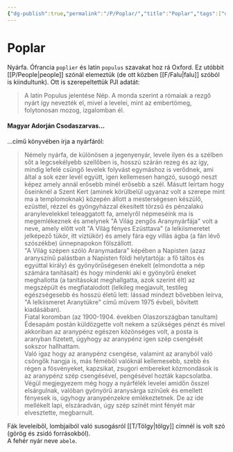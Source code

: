 ```yaml
---
{"dg-publish":true,"permalink":"/P/Poplar/","title":"Poplar","tags":["dg_uploaded"],"created":"2023-12-03T05:13","updated":"2023-12-03T05:13"}
---
```



# Poplar

Nyárfa. Ófrancia `poplier` és latin `populus` szavakat hoz rá Oxford. Ez utóbbit [[P/People\|people]] szónál elemeztük (de ott közben [[F/Falu\|falu]] szóból is kiindultunk). Ott is szerepeltettük PJI adatát:  
> A latin Populus jelentése Nép. A monda szerint a rómaiak a rezgő nyárt így nevezték el, mivel a levelei, mint az embertömeg, folytonosan mozog, izgalomban él.  

#### Magyar Adorján Csodaszarvas...  

...című könyvében írja a nyárfáról:  
> Némely nyárfa, de különösen a jegenyenyár, levele ilyen és a szélben sőt a legcsekélyebb szellőben is, hosszú szárán rezeg és az így, mindig lefelé csüngő levelek folyvást egymáshoz is verődnek, ami által a sok ezer levél együtt, igen kellemesen hangzó, susogó neszt képez amely annál erősebb minél erősebb a szél. Másutt leírtam hogy őseinknél a Szent Kert (aminek körülbelül ugyanaz volt a szerepe mint ma a templomoknak) közepén állott a mesterségesen készülő, ezüsttel, rézzel és gyöngyházzal ékesített törzsű és pénzalakú aranylevelekkel teleaggatott fa, amelyről népmeséink ma is megemlékeznek és amelynek "A Világ zengős Aranynyárfája" volt a neve, amely előtt volt "A Világ fényes Ezüsttava" (a lelkiismeretet jelképező tükör, itt víztükör) és amely fára egy villás ágba (a fán lévő szószékbe) ünnepnapokon fölszállott.  
> "A Világ szépen szóló Aranymadara" képében a Napisten (azaz aranyszínű palástban a Napisten földi helytartója: a fő táltos és egyúttal király) és gyönyörűségesen énekelt (elmondotta a nép számára tanításait) és hogy mindenki aki e gyönyörű éneket meghallotta (a tanításokat meghallgatta, azok szerint élt) az megszépült és megfiatalodott (lelkileg megjavult, testileg egészségesebb és hosszú életű lett: lássad mindezt bővebben leírva, "A lelkiismeret Aranytükre" című művem 1975 évbeli, bővített kiadásában).  
> Fiatal koromban (az 1900-1904. években Olaszországban tanultam) Édesapám postán küldözgette volt nekem a szükséges pénzt és mivel akkoriban az aranypénz egészen közönséges volt, a posta is aranyban fizetett, úgyhogy az aranypénz igen szép csengését sokszor hallhattam.  
> Való igaz hogy az aranypénz csengése, valamint az aranyból való csöngők hangja is, más féméből valóknál kellemesebb, szebb és régen a fösvényeket, kapzsikat, zsugori embereket közmondások is az aranypénz szép csengésével, pengésével hozták kapcsolatba.  
> Végül megjegyezem még hogy a nyárfélék levelei amidőn ősszel elsárgulnak, valóban gyönyörű aranysárga színűek és emellett fényesek is, úgyhogy aranypénzekre emlékeztetnek. De az ide mellékelt lapi, elszáradván, úgy szép színét mint fényét már elvesztette, megbarnult.  

Fák leveleiből, lombjaiból való susogásról [[T/Tölgy\|tölgy]] címnél is volt szó (görög és zsidó forrásokból).  
A fehér nyár neve `abele`.  